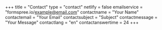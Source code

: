 +++
title = "Contact"
type = "contact"
netlify = false
emailservice = "formspree.io/example@email.com"
contactname = "Your Name"
contactemail = "Your Email"
contactsubject = "Subject"
contactmessage = "Your Message"
contactlang = "en"
contactanswertime = 24
+++
